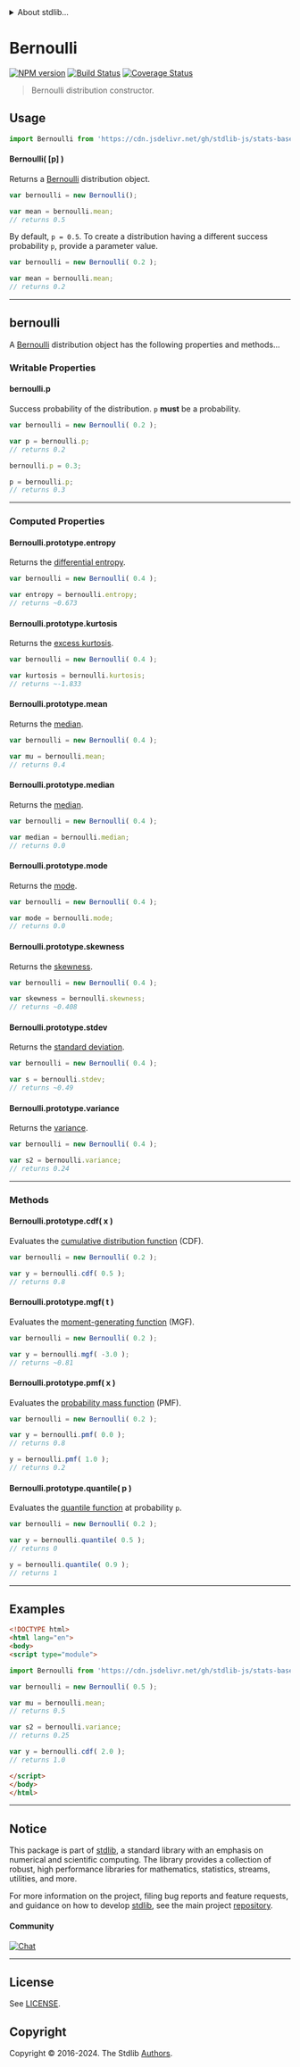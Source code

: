 <!--

@license Apache-2.0

Copyright (c) 2018 The Stdlib Authors.

Licensed under the Apache License, Version 2.0 (the "License");
you may not use this file except in compliance with the License.
You may obtain a copy of the License at

   http://www.apache.org/licenses/LICENSE-2.0

Unless required by applicable law or agreed to in writing, software
distributed under the License is distributed on an "AS IS" BASIS,
WITHOUT WARRANTIES OR CONDITIONS OF ANY KIND, either express or implied.
See the License for the specific language governing permissions and
limitations under the License.

-->


<details>
  <summary>
    About stdlib...
  </summary>
  <p>We believe in a future in which the web is a preferred environment for numerical computation. To help realize this future, we've built stdlib. stdlib is a standard library, with an emphasis on numerical and scientific computation, written in JavaScript (and C) for execution in browsers and in Node.js.</p>
  <p>The library is fully decomposable, being architected in such a way that you can swap out and mix and match APIs and functionality to cater to your exact preferences and use cases.</p>
  <p>When you use stdlib, you can be absolutely certain that you are using the most thorough, rigorous, well-written, studied, documented, tested, measured, and high-quality code out there.</p>
  <p>To join us in bringing numerical computing to the web, get started by checking us out on <a href="https://github.com/stdlib-js/stdlib">GitHub</a>, and please consider <a href="https://opencollective.com/stdlib">financially supporting stdlib</a>. We greatly appreciate your continued support!</p>
</details>

# Bernoulli

[![NPM version][npm-image]][npm-url] [![Build Status][test-image]][test-url] [![Coverage Status][coverage-image]][coverage-url] <!-- [![dependencies][dependencies-image]][dependencies-url] -->

> Bernoulli distribution constructor.

<!-- Section to include introductory text. Make sure to keep an empty line after the intro `section` element and another before the `/section` close. -->

<section class="intro">

</section>

<!-- /.intro -->

<!-- Package usage documentation. -->



<section class="usage">

## Usage

```javascript
import Bernoulli from 'https://cdn.jsdelivr.net/gh/stdlib-js/stats-base-dists-bernoulli-ctor@v0.2.0-esm/index.mjs';
```

#### Bernoulli( \[p] )

Returns a [Bernoulli][bernoulli-distribution] distribution object.

```javascript
var bernoulli = new Bernoulli();

var mean = bernoulli.mean;
// returns 0.5
```

By default, `p = 0.5`. To create a distribution having a different success probability `p`, provide a parameter value.

```javascript
var bernoulli = new Bernoulli( 0.2 );

var mean = bernoulli.mean;
// returns 0.2
```

* * *

## bernoulli

A [Bernoulli][bernoulli-distribution] distribution object has the following properties and methods...

### Writable Properties

#### bernoulli.p

Success probability of the distribution. `p` **must** be a probability.

```javascript
var bernoulli = new Bernoulli( 0.2 );

var p = bernoulli.p;
// returns 0.2

bernoulli.p = 0.3;

p = bernoulli.p;
// returns 0.3
```

* * *

### Computed Properties

#### Bernoulli.prototype.entropy

Returns the [differential entropy][entropy].

```javascript
var bernoulli = new Bernoulli( 0.4 );

var entropy = bernoulli.entropy;
// returns ~0.673
```

#### Bernoulli.prototype.kurtosis

Returns the [excess kurtosis][kurtosis].

```javascript
var bernoulli = new Bernoulli( 0.4 );

var kurtosis = bernoulli.kurtosis;
// returns ~-1.833
```

#### Bernoulli.prototype.mean

Returns the [median][expected-value].

```javascript
var bernoulli = new Bernoulli( 0.4 );

var mu = bernoulli.mean;
// returns 0.4
```

#### Bernoulli.prototype.median

Returns the [median][median].

```javascript
var bernoulli = new Bernoulli( 0.4 );

var median = bernoulli.median;
// returns 0.0
```

#### Bernoulli.prototype.mode

Returns the [mode][mode].

```javascript
var bernoulli = new Bernoulli( 0.4 );

var mode = bernoulli.mode;
// returns 0.0
```

#### Bernoulli.prototype.skewness

Returns the [skewness][skewness].

```javascript
var bernoulli = new Bernoulli( 0.4 );

var skewness = bernoulli.skewness;
// returns ~0.408
```

#### Bernoulli.prototype.stdev

Returns the [standard deviation][standard-deviation].

```javascript
var bernoulli = new Bernoulli( 0.4 );

var s = bernoulli.stdev;
// returns ~0.49
```

#### Bernoulli.prototype.variance

Returns the [variance][variance].

```javascript
var bernoulli = new Bernoulli( 0.4 );

var s2 = bernoulli.variance;
// returns 0.24
```

* * *

### Methods

#### Bernoulli.prototype.cdf( x )

Evaluates the [cumulative distribution function][cdf] (CDF).

```javascript
var bernoulli = new Bernoulli( 0.2 );

var y = bernoulli.cdf( 0.5 );
// returns 0.8
```

#### Bernoulli.prototype.mgf( t )

Evaluates the [moment-generating function][mgf] (MGF).

```javascript
var bernoulli = new Bernoulli( 0.2 );

var y = bernoulli.mgf( -3.0 );
// returns ~0.81
```

#### Bernoulli.prototype.pmf( x )

Evaluates the [probability mass function][pmf] (PMF).

```javascript
var bernoulli = new Bernoulli( 0.2 );

var y = bernoulli.pmf( 0.0 );
// returns 0.8

y = bernoulli.pmf( 1.0 );
// returns 0.2
```

#### Bernoulli.prototype.quantile( p )

Evaluates the [quantile function][quantile-function] at probability `p`.

```javascript
var bernoulli = new Bernoulli( 0.2 );

var y = bernoulli.quantile( 0.5 );
// returns 0

y = bernoulli.quantile( 0.9 );
// returns 1
```

</section>

<!-- /.usage -->

<!-- Package usage notes. Make sure to keep an empty line after the `section` element and another before the `/section` close. -->

<section class="notes">

</section>

<!-- /.notes -->

<!-- Package usage examples. -->

* * *

<section class="examples">

## Examples

<!-- eslint no-undef: "error" -->

```html
<!DOCTYPE html>
<html lang="en">
<body>
<script type="module">

import Bernoulli from 'https://cdn.jsdelivr.net/gh/stdlib-js/stats-base-dists-bernoulli-ctor@v0.2.0-esm/index.mjs';

var bernoulli = new Bernoulli( 0.5 );

var mu = bernoulli.mean;
// returns 0.5

var s2 = bernoulli.variance;
// returns 0.25

var y = bernoulli.cdf( 2.0 );
// returns 1.0

</script>
</body>
</html>
```

</section>

<!-- /.examples -->

<!-- Section to include cited references. If references are included, add a horizontal rule *before* the section. Make sure to keep an empty line after the `section` element and another before the `/section` close. -->

<section class="references">

</section>

<!-- /.references -->

<!-- Section for related `stdlib` packages. Do not manually edit this section, as it is automatically populated. -->

<section class="related">

</section>

<!-- /.related -->

<!-- Section for all links. Make sure to keep an empty line after the `section` element and another before the `/section` close. -->


<section class="main-repo" >

* * *

## Notice

This package is part of [stdlib][stdlib], a standard library with an emphasis on numerical and scientific computing. The library provides a collection of robust, high performance libraries for mathematics, statistics, streams, utilities, and more.

For more information on the project, filing bug reports and feature requests, and guidance on how to develop [stdlib][stdlib], see the main project [repository][stdlib].

#### Community

[![Chat][chat-image]][chat-url]

---

## License

See [LICENSE][stdlib-license].


## Copyright

Copyright &copy; 2016-2024. The Stdlib [Authors][stdlib-authors].

</section>

<!-- /.stdlib -->

<!-- Section for all links. Make sure to keep an empty line after the `section` element and another before the `/section` close. -->

<section class="links">

[npm-image]: http://img.shields.io/npm/v/@stdlib/stats-base-dists-bernoulli-ctor.svg
[npm-url]: https://npmjs.org/package/@stdlib/stats-base-dists-bernoulli-ctor

[test-image]: https://github.com/stdlib-js/stats-base-dists-bernoulli-ctor/actions/workflows/test.yml/badge.svg?branch=v0.2.0
[test-url]: https://github.com/stdlib-js/stats-base-dists-bernoulli-ctor/actions/workflows/test.yml?query=branch:v0.2.0

[coverage-image]: https://img.shields.io/codecov/c/github/stdlib-js/stats-base-dists-bernoulli-ctor/main.svg
[coverage-url]: https://codecov.io/github/stdlib-js/stats-base-dists-bernoulli-ctor?branch=main

<!--

[dependencies-image]: https://img.shields.io/david/stdlib-js/stats-base-dists-bernoulli-ctor.svg
[dependencies-url]: https://david-dm.org/stdlib-js/stats-base-dists-bernoulli-ctor/main

-->

[chat-image]: https://img.shields.io/gitter/room/stdlib-js/stdlib.svg
[chat-url]: https://app.gitter.im/#/room/#stdlib-js_stdlib:gitter.im

[stdlib]: https://github.com/stdlib-js/stdlib

[stdlib-authors]: https://github.com/stdlib-js/stdlib/graphs/contributors

[umd]: https://github.com/umdjs/umd
[es-module]: https://developer.mozilla.org/en-US/docs/Web/JavaScript/Guide/Modules

[deno-url]: https://github.com/stdlib-js/stats-base-dists-bernoulli-ctor/tree/deno
[deno-readme]: https://github.com/stdlib-js/stats-base-dists-bernoulli-ctor/blob/deno/README.md
[umd-url]: https://github.com/stdlib-js/stats-base-dists-bernoulli-ctor/tree/umd
[umd-readme]: https://github.com/stdlib-js/stats-base-dists-bernoulli-ctor/blob/umd/README.md
[esm-url]: https://github.com/stdlib-js/stats-base-dists-bernoulli-ctor/tree/esm
[esm-readme]: https://github.com/stdlib-js/stats-base-dists-bernoulli-ctor/blob/esm/README.md
[branches-url]: https://github.com/stdlib-js/stats-base-dists-bernoulli-ctor/blob/main/branches.md

[stdlib-license]: https://raw.githubusercontent.com/stdlib-js/stats-base-dists-bernoulli-ctor/main/LICENSE

[bernoulli-distribution]: https://en.wikipedia.org/wiki/Bernoulli_distribution

[cdf]: https://en.wikipedia.org/wiki/Cumulative_distribution_function

[mgf]: https://en.wikipedia.org/wiki/Moment-generating_function

[pmf]: https://en.wikipedia.org/wiki/Probability_mass_function

[quantile-function]: https://en.wikipedia.org/wiki/Quantile_function

[entropy]: https://en.wikipedia.org/wiki/Entropy_%28information_theory%29

[expected-value]: https://en.wikipedia.org/wiki/Expected_value

[kurtosis]: https://en.wikipedia.org/wiki/Kurtosis

[median]: https://en.wikipedia.org/wiki/Median

[mode]: https://en.wikipedia.org/wiki/Mode_%28statistics%29

[skewness]: https://en.wikipedia.org/wiki/Skewness

[standard-deviation]: https://en.wikipedia.org/wiki/Standard_deviation

[variance]: https://en.wikipedia.org/wiki/Variance

</section>

<!-- /.links -->
